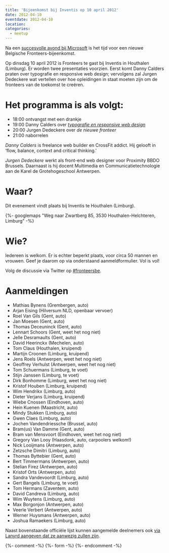 ```yaml
---
title: 'Bijeenkomst bij Inventis op 10 april 2012'
date: 2012-04-10
eventdate: 2012-04-10
location:
categories:
  - meetup
---
```


Na een [succesvolle avond bij Microsoft](/bijeenkomsten/2012/microsoft) is het tijd voor een nieuwe Belgische Fronteers-bijeenkomst.

Op dinsdag 10 april 2012 is Fronteers te gast bij Inventis in Houthalen (Limburg). Er worden twee presentaties voorzien. Eerst komt Danny Calders praten over typografie en responsive web design; vervolgens zal Jurgen Dedeckere wat vertellen over hoe opleidingen in staat moeten zijn om de fronteers van de toekomst te creëren.

# Het programma is als volgt:

- 18:00 ontvangst met een drankje
- 19:00 Danny Calders over [_typografie en responsive web design_](http://speakerdeck.com/u/dannycalders/p/responsive-web-design-typography)
- 20:00 Jurgen Dedeckere over _de nieuwe fronteer_
- 21:00 naborrelen

_Danny Calders_ is freelance web builder en CrossFit addict. Hij gelooft in ‘flow, balance, context and critical thinking.’

_Jurgen Dedeckere_ werkt als front-end web designer voor Proximity BBDO Brussels. Daarnaast is hij docent Multimedia en Communicatietechnologie aan de Karel de Grotehogeschool Antwerpen.

# Waar?

Dit evenement vindt plaats bij Inventis te Houthalen (Limburg).

{%- googlemaps "Weg naar Zwartberg 85, 3530 Houthalen-Helchteren, Limburg" -%}

# Wie?

Iedereen is welkom. Er is echter beperkt plaats, voor circa 50 mannen en vrouwen. Geef je daarom op via onderstaand aanmeldformulier. Vol is vol!

Volg de discussie via Twitter op [#fronteersbe](https://twitter.com/search?q=%23fronteersbe).

# Aanmeldingen

- Mathias Bynens (Grembergen, auto)
- Arjan Eising (Hilversum NLD, openbaar vervoer)
- Roel Van Gils (Gent, auto)
- Jan Moesen (Gent, auto)
- Thomas Deceuninck (Gent, auto)
- Lennart Schoors (Gent, weet het nog niet)
- Jelle Desramaults (Gent, auto)
- David Heerinckx (Mechelen, auto)
- Tom Claus (Houthalen, kruipend)
- Martijn Croonen (Limburg, kruipend)
- Jens Roels (Antwerpen, weet het nog niet)
- Geoffrey Verhulst (Antwerpen, weet het nog niet)
- Tom Schuermans (Limburg, te voet)
- Stijn Janssen (Limburg, te voet)
- Dirk Bonhomme (Limburg, weet het nog niet)
- Kristof Houben (Limburg, kruipend)
- Wim Hendrikx (Limburg, auto)
- Dieter Verjans (Limburg, kruipend)
- Wiebe Cnossen (Eindhoven, auto)
- Hein Kuenen (Maastricht, auto)
- Mindy Stukken (Limburg, auto)
- Gwen Claes (Limburg, auto)
- Jochen Vandendriessche (Brussel, auto)
- Bram(us) Van Damme (Gent, auto)
- Bram van Mensvoort (Eindhoven, weet het nog niet)
- Gregory Van Looy (Haasdonk, auto, carpoolers welkom!)
- Nick Looijmans (Antwerpen, auto)
- Zetzsche Dimitri (Limburg, auto)
- Thomas Byttebier (Gent, auto)
- Bert Timmermans (Antwerpen, auto)
- Stelian Firez (Antwerpen, auto)
- Kristof Orts (Antwerpen, auto)
- Sandra Vandevoordt (Limburg, auto)
- Gert Bangels (Limburg, te voet)
- Tom Hermans (Zaventem, auto)
- David Candreva (Limburg, auto)
- Wim Wuytens (Limburg, auto)
- Max Borgonjon (Antwerpen, auto)
- Veerle Verbert (Antwerpen, auto)
- Werner Huysmans (Antwerpen, auto)
- Joshua Ramaekers (Limburg, auto)

Naast bovenstaande officiële lijst kunnen aangemelde deelnemers ook [via Lanyrd aangeven dat ze aanwezig zullen zijn](http://lanyrd.com/2012/fronteersbe-inventis/).

{%- comment -%}
{%- form -%}
{%- endcomment -%}
